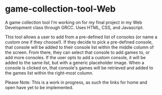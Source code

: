 # game-collection-tool-Web
A game collection tool I'm working on for my final project in my Web Development class through GRCC. Uses HTML, CSS, and Javascript.

This tool allows a user to add from a pre-defined list of consoles (or name a custom one if they choose!). If they decide to pick a pre-defined console, that console will be added to their console list within the middle column of the screen. From there, they can select that console to add games to, or add more consoles. If the user opts to add a custom console, it will be added to the same list, but with a generic placeholder image. When a console is clicked on, that console's games will be retrieved and added to the games list within the right-most column.

Please Note: This is a work in progress, as such the links for home and open have yet to be implemented.
